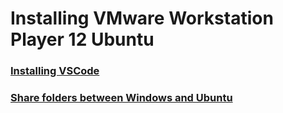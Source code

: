 # Installing VMware Workstation Player 12 Ubuntu

### [Installing VSCode](https://linuxize.com/post/how-to-install-visual-studio-code-on-ubuntu-18-04/)

### [Share folders between Windows and Ubuntu](https://theholmesoffice.com/how-to-share-folders-between-windows-and-ubuntu-using-vmware-player/)